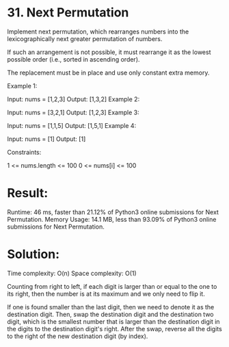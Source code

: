 # 31. Next Permutation

Implement next permutation, which rearranges numbers into the lexicographically next greater permutation of numbers.

If such an arrangement is not possible, it must rearrange it as the lowest possible order (i.e., sorted in ascending order).

The replacement must be in place and use only constant extra memory.

 

Example 1:

Input: nums = [1,2,3]
Output: [1,3,2]
Example 2:

Input: nums = [3,2,1]
Output: [1,2,3]
Example 3:

Input: nums = [1,1,5]
Output: [1,5,1]
Example 4:

Input: nums = [1]
Output: [1]
 

Constraints:

1 <= nums.length <= 100
0 <= nums[i] <= 100

# Result:

Runtime: 46 ms, faster than 21.12% of Python3 online submissions for Next Permutation.
Memory Usage: 14.1 MB, less than 93.09% of Python3 online submissions for Next Permutation.

# Solution:

Time complexity: O(n)
Space complexity: O(1)

Counting from right to left, if each digit is larger than or equal to the one to its right, then the number is at its maximum and we only need to flip it.

If one is found smaller than the last digit, then we need to denote it as the destination digit. Then, swap the destination digit and the destination two digit, which is the smallest number that is larger than the destination digit in the digits to the destination digit's right. After the swap, reverse all the digits to the right of the new destination digit (by index). 